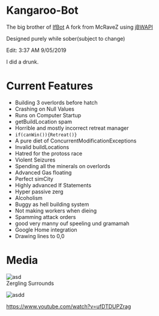 # Kangaroo-Bot

The big brother of [IfBot](https://github.com/impie66/If-Bot) 
A fork from McRaveZ using [jBWAPI](https://github.com/JavaBWAPI/JBWAPI)

Designed purely while sober(subject to change)

Edit: 3:37 AM 9/05/2019

I did a drunk.

<h1>Current Features</h1>

* Building 3 overlords before hatch
* Crashing on Null Values
* Runs on Computer Startup
* getBuildLocation spam
* Horrible and mostly incorrect retreat manager
* `if(canWin()){Retreat()}`
* A pure diet of ConcurrentModificationExceptions
* Invalid buildLocations
* Hatred for the protoss race
* Violent Seizures
* Spending all the minerals on overlords
* Advanced Gas floating 
* Perfect simCity
* Highly advanced If Statements
* Hyper passive zerg
* Alcoholism
* Buggy as hell building system
* Not making workers when dieing
* Spamming attack orders
* good very manny ouf speeling und gramamah
* Google Home integration
* Drawing lines to 0,0


<h1>Media</h1>

![asd](https://media.giphy.com/media/443tu8Bvotpx8ltQOD/giphy.gif)
<br />
Zergling Surrounds

![asdd](https://media.giphy.com/media/wab1NqEYJhYLXQv8oO/giphy.gif)



https://www.youtube.com/watch?v=ufDTDUPZrag



